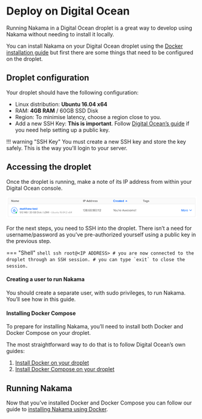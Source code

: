 [deployment-digital-ocean]: images/deployment-digital-ocean.png "Digital Ocean Dashboard"

# Deploy on Digital Ocean

Running Nakama in a Digital Ocean droplet is a great way to develop using Nakama without needing to install it locally.

You can install Nakama on your Digital Ocean droplet using the [Docker installation guide](install-docker-quickstart.md) but first there are some things that need to be configured on the droplet.

## Droplet configuration

Your droplet should have the following configuration:

- Linux distribution: **Ubuntu 16.04 x64**
- RAM: **4GB RAM** / 60GB SSD Disk
- Region: To minimise latency, choose a region close to you.
- Add a new SSH Key: **This is important**. Follow [Digital Ocean’s guide](https://www.digitalocean.com/community/tutorials/how-to-use-ssh-keys-with-digitalocean-droplets) if you need help setting up a public key.

!!! warning "SSH Key"
    You must create a new SSH key and store the key safely. This is the way you'll login to your server.

## Accessing the droplet

Once the droplet is running, make a note of its IP address from within your Digital Ocean console.

![Digital Ocean Dashboard][deployment-digital-ocean]

For the next steps, you need to SSH into the droplet. There isn’t a need for username/password as you’ve pre-authorized yourself using a public key in the previous step.

=== "Shell"
	```shell
	ssh root@<IP ADDRESS>
	# you are now connected to the droplet through an SSH session.
	# you can type `exit` to close the session.
	```

#### Creating a user to run Nakama
You should create a separate user, with sudo privileges, to run Nakama. You’ll see how in this guide.

#### Installing Docker Compose
To prepare for installing Nakama, you’ll need to install both Docker and Docker Compose on your droplet.

The most straightforward way to do that is to follow Digital Ocean’s own guides:

1. [Install Docker on your droplet](https://www.digitalocean.com/community/tutorials/how-to-install-and-use-docker-on-ubuntu-16-04)
2. [Install Docker Compose on your droplet](https://www.digitalocean.com/community/tutorials/how-to-install-docker-compose-on-ubuntu-16-04)

## Running Nakama

Now that you’ve installed Docker and Docker Compose you can follow our guide to [installing Nakama using Docker](install-docker-quickstart.md).
